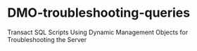 # DMO-troubleshooting-queries
Transact SQL Scripts Using Dynamic Management Objects for Troubleshooting the Server
